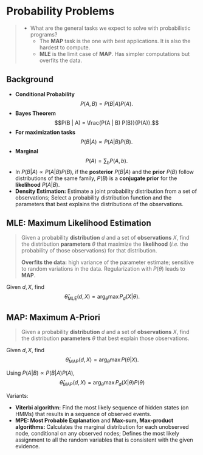 # Probability Problems

>- What are the general tasks we expect to solve with probabilistic programs?
>   - The **MAP** task is the one with best applications. It is also the hardest to compute.
>   - **MLE** is the limit case of **MAP**. Has simpler computations but overfits the data.

## Background

- **Conditional Probability** $$P(A, B) = P(B | A) P(A).$$ 
- **Bayes Theorem** $$P(B | A) = \frac{P(A | B) P(B)}{P(A)}.$$
- **For maximization tasks** $$P(B | A) \propto P(A | B) P(B).$$
- **Marginal** $$P(A) = \sum_b P(A,b).$$
- In $P(B | A) \propto P(A | B) P(B)$, if the **posterior** $P(B | A)$ and the **prior** $P(B)$ follow distributions of the same family, $P(B)$ is a **conjugate prior** for the **likelihood** $P(A | B)$.
- **Density Estimation:** Estimate a joint probability distribution from a set of observations; Select a probability distribution function and the parameters that best explains the distributions of the observations.

## MLE: Maximum Likelihood Estimation

> Given a probability **distribution** $d$ and a set of **observations** $X$, find the distribution **parameters** $\theta$ that maximize the **likelihood**  (_i.e._ the probability of those observations) for that distribution.
> 
> **Overfits the data:** high variance of the parameter estimate; sensitive to random variations in the data. Regularization with $P(\theta)$ leads to **MAP**.  

Given $d, X$, find
$$
\hat{\theta}_{\text{MLE}}(d,X) = \arg_{\theta} \max P_d(X | \theta).
$$

## MAP: Maximum A-Priori

> Given a probability **distribution** $d$ and a set of **observations** $X$, find the distribution **parameters** $\theta$ that best explain those observations.

Given $d, X$, find
$$
\hat{\theta}_{\text{MAP}}(d, X) = \arg_{\theta}\max P(\theta | X).
$$

Using $P(A | B) \propto P(B | A) P(A)$, 
$$\hat{\theta}_{\text{MAP}}(d, X) = \arg_{\theta} \max P_d(X | \theta) P(\theta)$$

Variants:
- **Viterbi algorithm:** Find the most likely sequence of hidden states (on HMMs) that results in a sequence of observed events.
- **MPE: Most Probable Explanation** and **Max-sum, Max-product algorithms:** Calculates the marginal distribution for each unobserved node, conditional on any observed nodes; Defines the most likely assignment to all the random variables that is consistent with the given evidence.
